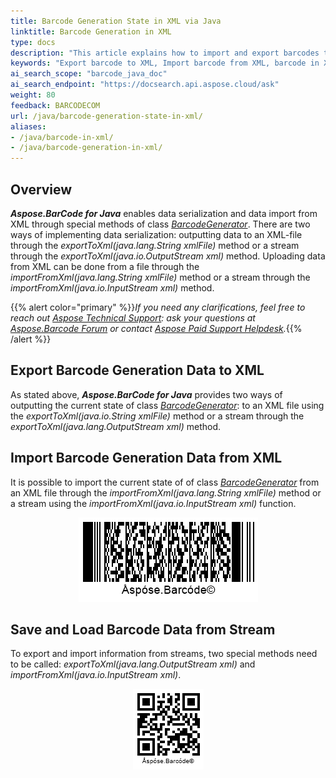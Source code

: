 ```yaml
---
title: Barcode Generation State in XML via Java
linktitle: Barcode Generation in XML
type: docs
description: "This article explains how to import and export barcodes to XML using Aspose.BarCode for Java."
keywords: "Export barcode to XML, Import barcode from XML, barcode in XML, Aspose.BarCode, Read Barcode Java"
ai_search_scope: "barcode_java_doc"
ai_search_endpoint: "https://docsearch.api.aspose.cloud/ask"
weight: 80
feedback: BARCODECOM
url: /java/barcode-generation-state-in-xml/
aliases:
- /java/barcode-in-xml/
- /java/barcode-generation-in-xml/
---
```


## **Overview**
***Aspose.BarCode for Java*** enables data serialization and data import from XML through special methods of class [*BarcodeGenerator*](https://reference.aspose.com/barcode/java/com.aspose.barcode.generation/BarcodeGenerator). There are two ways of implementing data serialization: outputting data to an XML-file through the *exportToXml(java.lang.String xmlFile)* method or a stream through the *exportToXml(java.io.OutputStream xml)* method. Uploading data from XML can be done from a file through the *importFromXml(java.lang.String xmlFile)* method or a stream through the *importFromXml(java.io.InputStream xml)* method.
  
{{% alert color="primary" %}}*If you need any clarifications, feel free to reach out [Aspose Technical Support](/barcode/java/technical-support/): ask your questions at [Aspose.Barcode Forum](https://forum.aspose.com/c/barcode/13) or contact [Aspose Paid Support Helpdesk](https://helpdesk.aspose.com/).*{{% /alert %}}

## **Export Barcode Generation Data to XML**
As stated above, ***Aspose.BarCode for Java*** provides two ways of outputting the current state of class [*BarcodeGenerator*](https://reference.aspose.com/barcode/java/com.aspose.barcode.generation/BarcodeGenerator): to an XML file using the *exportToXml(java.io.String xmlFile)* method or a stream through the *exportToXml(java.lang.OutputStream xml)* method. 
<!--The following code sample shows how to perform data serialization to an XML file.   

{{< highlight java>}}
BarcodeGenerator gen = new BarcodeGenerator(EncodeTypes.MacroPdf417, "Åspóse.Barcóde©");
gen.Parameters.Barcode.XDimension.Pixels = 2;
gen.Parameters.Barcode.Pdf417.Columns = 4;
//set PDF417 metadata
gen.Parameters.Barcode.Pdf417.Pdf417MacroFileID = 12345678;
gen.Parameters.Barcode.Pdf417.Pdf417MacroSegmentID = 12;
gen.Parameters.Barcode.Pdf417.Pdf417MacroSegmentsCount = 20;
gen.Parameters.Barcode.Pdf417.Pdf417MacroFileName = "file01";
gen.Parameters.Barcode.Pdf417.Pdf417MacroChecksum = 1234;
gen.Parameters.Barcode.Pdf417.Pdf417MacroFileSize = 400000;
gen.Parameters.Barcode.Pdf417.Pdf417MacroTimeStamp = new DateTime(2019, 11, 1);
gen.Parameters.Barcode.Pdf417.Pdf417MacroAddressee = "street";
gen.Parameters.Barcode.Pdf417.Pdf417MacroSender = "aspose";
//serialize BarcodeGenerator to file
gen.ExportToXml($"{path}generatorMacroPdf417.xml");
//generate original
gen.Save($"{path}BarcodeGeneratorOriginal.png", BarCodeImageFormat.Png);
{{< /highlight >}}

<p align="center"><img src="barcodegeneratororiginal.png"></p>-->

## **Import Barcode Generation Data from XML**
It is possible to import the current state of of class [*BarcodeGenerator*](https://reference.aspose.com/barcode/java/com.aspose.barcode.generation/BarcodeGenerator) from an XML file through the *importFromXml(java.lang.String xmlFile)* method or a stream using the *importFromXml(java.io.InputStream xml)* function. 
<!--The following code snippet shows how to import data from an XML file.   

{{< highlight java>}}
//load BarcodeGenerator from file
BarcodeGenerator gen = BarcodeGenerator.ImportFromXml($"{path}generatorMacroPdf417.xml");
//generate loaded
gen.Save($"{path}BarcodeGeneratorLoaded.png", BarCodeImageFormat.Png);
{{< /highlight >}}
-->

<p align="center"><img src="barcodegeneratorloaded.png"></p>

## **Save and Load Barcode Data from Stream**
To export and import information from streams, two special methods need to be called: *exportToXml(java.lang.OutputStream xml)* and *importFromXml(java.io.InputStream xml)*. 

<!--{{< highlight java>}}
BarcodeGenerator gen = new BarcodeGenerator(EncodeTypes.QR, "Åspóse.Barcóde©");
gen.Parameters.Barcode.XDimension.Pixels = 4;

//save to Stream
MemoryStream ms = new MemoryStream();
gen.ExportToXml(ms);
ms.Position = 0;

//load from stream
gen = BarcodeGenerator.ImportFromXml(ms);
//generate loaded
gen.Save($"{path}BarcodeGeneratorFromStream.png", BarCodeImageFormat.Png);
{{< /highlight >}}-->

<p align="center"><img src="barcodegeneratorfromstream.png"></p>
